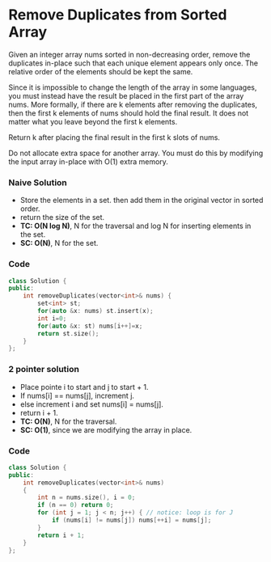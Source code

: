# Remove Duplicates from Sorted Array

Given an integer array nums sorted in non-decreasing order, remove the duplicates in-place such that each unique element appears only once. The relative order of the elements should be kept the same.

Since it is impossible to change the length of the array in some languages, you must instead have the result be placed in the first part of the array nums. More formally, if there are k elements after removing the duplicates, then the first k elements of nums should hold the final result. It does not matter what you leave beyond the first k elements.

Return k after placing the final result in the first k slots of nums.

Do not allocate extra space for another array. You must do this by modifying the input array in-place with O(1) extra memory.

### Naive Solution

-   Store the elements in a set. then add them in the original vector in sorted order.
-   return the size of the set.
-   **TC: O(N log N)**, N for the traversal and log N for inserting elements in the set.
-   **SC: O(N)**, N for the set.

### Code

```cpp
class Solution {
public:
    int removeDuplicates(vector<int>& nums) {
        set<int> st;
        for(auto &x: nums) st.insert(x);
        int i=0;
        for(auto &x: st) nums[i++]=x;
        return st.size();
    }
};
```

### 2 pointer solution

-   Place pointe i to start and j to start + 1.
-   If nums[i] == nums[j], increment j.
-   else increment i and set nums[i] = nums[j].
-   return i + 1.
-   **TC: O(N)**, N for the traversal.
-   **SC: O(1)**, since we are modifying the array in place.

### Code

```cpp
class Solution {
public:
    int removeDuplicates(vector<int>& nums)
    {
        int n = nums.size(), i = 0;
        if (n == 0) return 0;
        for (int j = 1; j < n; j++) { // notice: loop is for J
            if (nums[i] != nums[j]) nums[++i] = nums[j];
        }
        return i + 1;
    }
};
```
